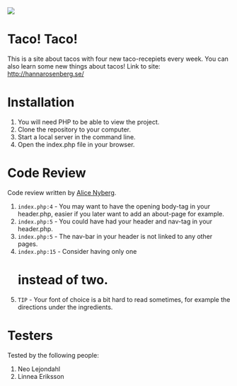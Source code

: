<img src="https://media.giphy.com/media/EsDCYBUQM0KlO/giphy.gif">

# Taco! Taco!

This is a site about tacos with four new taco-recepiets every week. You can also learn some new things about tacos!
Link to site: http://hannarosenberg.se/

# Installation

1. You will need PHP to be able to view the project.
2. Clone the repository to your computer.
3. Start a local server in the command line.
4. Open the index.php file in your browser.

# Code Review

Code review written by [Alice Nyberg](https://github.com/alicenyberg).

1. `index.php:4` - You may want to have the opening body-tag in your header.php, easier if you later want to add an about-page for example.
2. `index.php:5` - You could have had your header and nav-tag in your header.php.
3. `index.php:5` - The nav-bar in your header is not linked to any other pages.
4. `index.php:15` - Consider having only one <h1> instead of two.
5. `TIP` - Your font of choice is a bit hard to read sometimes, for example the directions under the ingredients.

# Testers

Tested by the following people:

1. Neo Lejondahl
2. Linnea Eriksson
